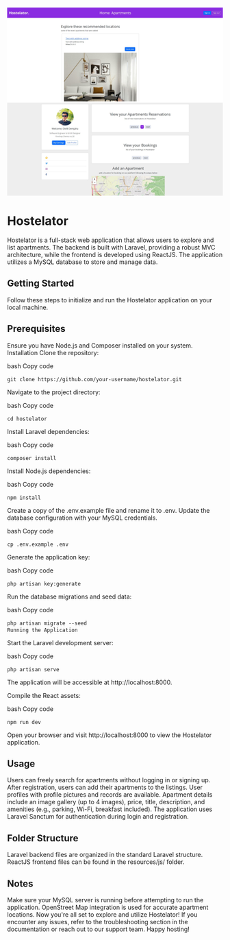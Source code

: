 

![Example Screenshot](hostelator-1-screenshot.jpg)
![Example Screenshot](hostelator-2-screenshot.jpg)


# Hostelator
Hostelator is a full-stack web application that allows users to explore and list apartments. The backend is built with Laravel, providing a robust MVC architecture, while the frontend is developed using ReactJS. The application utilizes a MySQL database to store and manage data.

## Getting Started
Follow these steps to initialize and run the Hostelator application on your local machine.

## Prerequisites
Ensure you have Node.js and Composer installed on your system.
Installation
Clone the repository:

bash
Copy code
```
git clone https://github.com/your-username/hostelator.git
```
Navigate to the project directory:

bash
Copy code
```
cd hostelator
```

Install Laravel dependencies:

bash
Copy code
```
composer install
```

Install Node.js dependencies:

bash
Copy code
```
npm install
```

Create a copy of the .env.example file and rename it to .env. Update the database configuration with your MySQL credentials.

bash
Copy code
```
cp .env.example .env
```

Generate the application key:

bash
Copy code
```
php artisan key:generate
```

Run the database migrations and seed data:

bash
Copy code
```
php artisan migrate --seed
Running the Application
```

Start the Laravel development server:

bash
Copy code
```
php artisan serve
```

The application will be accessible at http://localhost:8000.

Compile the React assets:

bash
Copy code
```
npm run dev
```

Open your browser and visit http://localhost:8000 to view the Hostelator application.

## Usage
Users can freely search for apartments without logging in or signing up.
After registration, users can add their apartments to the listings.
User profiles with profile pictures and records are available.
Apartment details include an image gallery (up to 4 images), price, title, description, and amenities (e.g., parking, Wi-Fi, breakfast included).
The application uses Laravel Sanctum for authentication during login and registration.

## Folder Structure
Laravel backend files are organized in the standard Laravel structure.
ReactJS frontend files can be found in the resources/js/ folder.

## Notes
Make sure your MySQL server is running before attempting to run the application.
OpenStreet Map integration is used for accurate apartment locations.
Now you're all set to explore and utilize Hostelator! If you encounter any issues, refer to the troubleshooting section in the documentation or reach out to our support team. Happy hosting!

